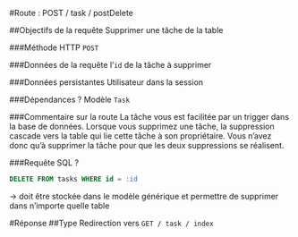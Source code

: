 #Route : POST / task / postDelete

##Objectifs de la requête
Supprimer une tâche de la table

###Méthode HTTP
`POST`

###Données de la requête
l’`id` de la tâche à supprimer
 
###Données persistantes
Utilisateur dans la session

###Dépendances ?
Modèle `Task`

###Commentaire sur la route
La tâche vous est facilitée par un trigger dans la base de données. Lorsque vous supprimez une tâche, la suppression cascade vers la table qui lie cette tâche à son propriétaire. Vous n’avez donc qu’à supprimer la tâche pour que les deux suppressions se réalisent. 

###Requête SQL ?
```sql
DELETE FROM tasks WHERE id = :id
```
-> doit être stockée dans le modèle générique et permettre de supprimer dans n’importe quelle table

#Réponse
##Type
Redirection vers `GET / task / index`
